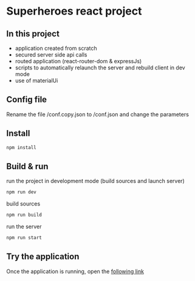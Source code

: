 # Superheroes react project

## In this project

- application created from scratch
- secured server side api calls
- routed application (react-router-dom & expressJs)
- scripts to automatically relaunch the server and rebuild client in dev mode
- use of materialUi

## Config file

Rename the file /conf.copy.json to /conf.json and change the parameters

## Install

```bash
npm install
```

## Build & run

run the project in development mode (build sources and launch server)

```bash
npm run dev
```

build sources

```bash
npm run build
```

run the server

```bash
npm run start
```

## Try the application

Once the application is running, open the 
[following link](http://localhost:3000)